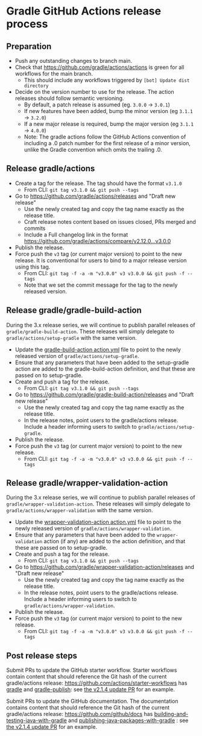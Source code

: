 # Gradle GitHub Actions release process

## Preparation
- Push any outstanding changes to branch main.
- Check that https://github.com/gradle/actions/actions is green for all workflows for the main branch.
  - This should include any workflows triggered by `[bot] Update dist directory`
- Decide on the version number to use for the release. The action releases should follow semantic versioning.
  - By default, a patch release is assumed (eg. `3.0.0` → `3.0.1`)
  - If new features have been added, bump the minor version (eg `3.1.1` → `3.2.0`)
  - If a new major release is required, bump the major version (eg `3.1.1` → `4.0.0`)
  - Note: The gradle actions follow the GitHub Actions convention of including a .0 patch number for the first release of a minor version, unlike the Gradle convention which omits the trailing .0.

## Release gradle/actions
- Create a tag for the release. The tag should have the format `v3.1.0`
  - From CLI: `git tag v3.1.0 && git push --tags`
- Go to https://github.com/gradle/actions/releases and "Draft new release"
  - Use the newly created tag and copy the tag name exactly as the release title.
  - Craft release notes content based on issues closed, PRs merged and commits
  - Include a Full changelog link in the format https://github.com/gradle/actions/compare/v2.12.0...v3.0.0
- Publish the release.
- Force push the `v3` tag (or current major version) to point to the new release. It is conventional for users to bind to a major release version using this tag.
  - From CLI: `git tag -f -a -m "v3.0.0" v3 v3.0.0 && git push -f --tags`
  - Note that we set the commit message for the tag to the newly released version.

## Release gradle/gradle-build-action

During the 3.x release series, we will continue to publish parallel releases of `gradle/gradle-build-action`. These releases will simply delegate to `gradle/actions/setup-gradle` with the same version.

- Update the [gradle-build-action action.yml](https://github.com/gradle/gradle-build-action/blob/main/action.yml#L162) file to point to the newly released version of `gradle/actions/setup-gradle`.
- Ensure that any parameters that have been added to the setup-gradle action are added to the gradle-build-action definition, and that these are passed on to setup-gradle.
- Create and push a tag for the release.
  - From CLI: `git tag v3.1.0 && git push --tags`
- Go to https://github.com/gradle/gradle-build-action/releases and "Draft new release"
  - Use the newly created tag and copy the tag name exactly as the release title.
  - In the release notes, point users to the gradle/actions release. Include a header informing users to switch to `gradle/actions/setup-gradle`.
- Publish the release.
- Force push the `v3` tag (or current major version) to point to the new release.
  - From CLI: `git tag -f -a -m "v3.0.0" v3 v3.0.0 && git push -f --tags`

## Release gradle/wrapper-validation-action

During the 3.x release series, we will continue to publish parallel releases of `gradle/wrapper-validation-action`. These releases will simply delegate to `gradle/actions/wrapper-validation` with the same version.

- Update the [wrapper-validation-action action.yml](https://github.com/gradle/wrapper-validation-action/blob/main/action.yml#L162) file to point to the newly released version of `gradle/actions/wrapper-validation`.
- Ensure that any parameters that have been added to the `wrapper-validation` action (if any) are added to the action definition, and that these are passed on to setup-gradle.
- Create and push a tag for the release.
  - From CLI: `git tag v3.1.0 && git push --tags`
- Go to https://github.com/gradle/wrapper-validation-action/releases and "Draft new release"
  - Use the newly created tag and copy the tag name exactly as the release title.
  - In the release notes, point users to the gradle/actions release. Include a header informing users to switch to `gradle/actions/wrapper-validation`.
- Publish the release.
- Force push the `v3` tag (or current major version) to point to the new release.
  - From CLI: `git tag -f -a -m "v3.0.0" v3 v3.0.0 && git push -f --tags`

## Post release steps

Submit PRs to update the GitHub starter workflow. Starter workflows contain content that should reference the Git hash of the current gradle/actions release:
https://github.com/actions/starter-workflows has [gradle](https://github.com/actions/starter-workflows/blob/main/ci/gradle.yml) and [gradle-publish](https://github.com/actions/starter-workflows/blob/main/ci/gradle-publish.yml): see [the v2.1.4 update PR](https://github.com/actions/starter-workflows/pull/1489) for an example.

Submit PRs to update the GitHub documentation. The documentation contains content that should reference the Git hash of the current gradle/actions release:
https://github.com/github/docs has [building-and-testing-java-with-gradle](https://github.com/github/docs/blob/main/content/actions/automating-builds-and-tests/building-and-testing-java-with-gradle.md) and [publishing-java-packages-with-gradle](https://github.com/github/docs/blob/main/content/actions/publishing-packages/publishing-java-packages-with-gradle.md) : see [the v2.1.4 update PR](https://github.com/github/docs/pull/16392) for an example.

